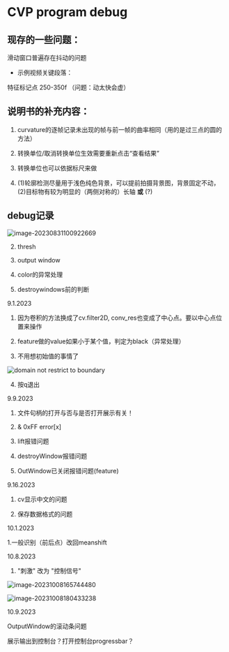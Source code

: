 # CVP program debug

## 现存的一些问题：

滑动窗口普遍存在抖动的问题

- 示例视频关键段落：

特征标记点 250-350f （问题：动太快会虚）

## 说明书的补充内容：

1. curvature的逐帧记录未出现的帧与前一帧的曲率相同（用的是过三点的圆的方法）

2. 转换单位/取消转换单位生效需要重新点击“查看结果”

3. 转换单位也可以依据标尺来做

4. (1)轮廓检测尽量用于浅色纯色背景，可以提前拍摄背景图，背景固定不动，(2)目标物有较为明显的（两侧对称的）长轴 **或** (?)

## debug记录

![image-20230831100922669](D:\GitHub\Cockroach-video-parse\src\md_img\image-20230831100922669.png)

2. thresh

3. output window

4. color的异常处理

5. destroywindows前的判断

9.1.2023

1. 因为卷积的方法换成了cv.filter2D, conv_res也变成了中心点。要以中心点位置来操作

2. feature做的value如果小于某个值，判定为black（异常处理）

3. 不用想初始值的事情了

![domain not restrict to boundary](image.png)

4. 按q退出

9.9.2023

1. 文件句柄的打开与否与是否打开展示有关！

2. & 0xFF error[x]

3. lift报错问题

4. destroyWindow报错问题

5. OutWindow已关闭报错问题(feature)

9.16.2023

1. cv显示中文的问题

2. 保存数据格式的问题

10.1.2023

1.一般识别（前后点）改回meanshift

10.8.2023

1. "刺激" 改为 "控制信号"

![image-20231008165744480](C:\Users\LENOVO\AppData\Roaming\Typora\typora-user-images\image-20231008165744480.png)

![image-20231008180433238](C:\Users\LENOVO\AppData\Roaming\Typora\typora-user-images\image-20231008180433238.png)

10.9.2023

OutputWindow的滚动条问题

展示输出到控制台？打开控制台progressbar？